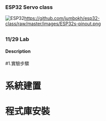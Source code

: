 ### ESP32 Servo class
![ESP32]()https://github.com/jumbokh/esp32-class/raw/master/images/ESP32s-pinout.png
##
### 11/29 Lab
#### Description
#1.實驗步驟
   # 系統建置
   # 程式庫安裝
##
